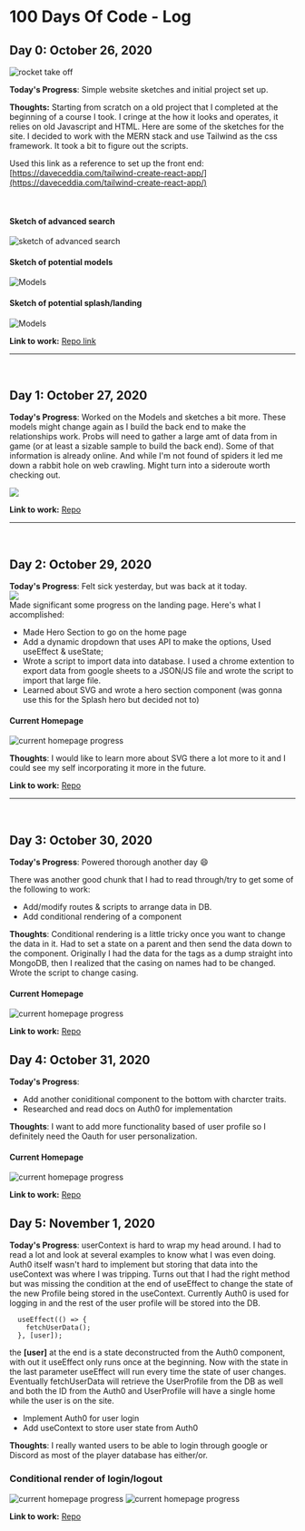 # 100 Days Of Code - Log


## Day 0: October 26, 2020

![rocket take off](https://media.giphy.com/media/tXLpxypfSXvUc/giphy.gif)

**Today's Progress**: Simple website sketches and initial project set up.

**Thoughts:** Starting from scratch on a old project that I completed at the beginning of a course I took. I cringe at the how it looks and operates, it relies on old Javascript and HTML. Here are some of the sketches for the site. I decided to work with the MERN stack and use Tailwind as the css framework. It took a bit to figure out the scripts. 

Used this link as a reference to set up the front end: [https://daveceddia.com/tailwind-create-react-app/](https://daveceddia.com/tailwind-create-react-app/)

<br/>

#### Sketch of advanced search
![sketch of advanced search](/imgs/day0/Day0-1.png)
#### Sketch of potential models
![Models](/imgs/day0/Day0-2.png)
#### Sketch of potential splash/landing
![Models](/imgs/day0/Day0-3.png)


**Link to work:** [Repo link](https://github.com/Beki-G/all-my-shiki)



<hr/>
<br />

## Day 1: October 27, 2020

**Today's Progress**: Worked on the Models and sketches a bit more. These models might change again as I build the back end to make the relationships work. Probs will need to gather a large amt of data from in game (or at least a sizable sample to build the back end). Some of that information is already online. And while I'm not found of spiders it led me down a rabbit hole on web crawling. Might turn into a sideroute worth checking out. 

![](https://media.giphy.com/media/zpjpvAGOM36bm/giphy.gif)

**Link to work:** [Repo](https://github.com/Beki-G/all-my-shiki)

<hr/>
<br />

## Day 2: October 29, 2020
**Today's Progress**: Felt sick yesterday, but was back at it today.<br />
![](/imgs/day2/day2.gif) <br />
 Made significant some progress on the landing page. Here's what I accomplished:
* Made Hero Section to go on the home page
* Add a dynamic dropdown that uses API to make the options, Used useEffect & useState;
* Wrote a script to import data into database. I used a chrome extention to export data from google sheets to a JSON/JS file and wrote the script to import that large file. 
* Learned about SVG and wrote a hero section component (was gonna use this for the Splash hero but decided not to)

#### Current Homepage
![current homepage progress](/imgs/day2/Day2-1.png)

**Thoughts**: I would like to learn more about SVG there a lot more to it and I could see my self incorporating it more in the future. 



**Link to work:** [Repo](https://github.com/Beki-G/all-my-shiki)

<hr/>
<br />

## Day 3: October 30, 2020

**Today's Progress**: Powered thorough another day :smile: <br />

There was another good chunk that I had to read through/try to get some of the following to work:

* Add/modify routes & scripts to arrange data in DB.
* Add conditional rendering of a component

**Thoughts**: Conditional rendering is a little tricky once you want to change the data in it. Had to set a state on a parent and then send the data down to the component. Originally I had the data for the tags as a dump straight into MongoDB, then I realized that the casing on names had to be changed. Wrote the script to change casing. 

#### Current Homepage
![current homepage progress](/imgs/day3/Day3-1.png)

**Link to work:** [Repo](https://github.com/Beki-G/all-my-shiki)

## Day 4: October 31, 2020

**Today's Progress**: 

* Add another coniditional component to the bottom with charcter traits.
* Researched and read docs on Auth0 for implementation 

**Thoughts**: I want to add more functionality based of user profile so I definitely need the Oauth for user personalization. 

#### Current Homepage
![current homepage progress](/imgs/day4/Day4-1.png)

**Link to work:** [Repo](https://github.com/Beki-G/all-my-shiki)

## Day 5: November 1, 2020

**Today's Progress**: userContext is hard to wrap my head around. I had to read a lot and look at several examples to know what I was even doing. Auth0 itself wasn't hard to implement but storing that data into the useContext was where I was tripping. Turns out that I had the right method but was missing the condition at the end of useEffect to change the state of the new Profile being stored in the useContext. Currently Auth0 is used for logging in and the rest of the user profile will be stored into the DB. 


````
  useEffect(() => {
    fetchUserData();
  }, [user]);
````

the **[user]** at the end is a state deconstructed from the Auth0 component, with out it useEffect only runs once at the beginning. Now with the state in the last parameter useEffect will run every time the state of user changes. Eventually fetchUserData will retrieve the UserProfile from the DB as well and both the ID from the Auth0 and UserProfile will have a single home while the user is on the site. 


* Implement Auth0 for user login
* Add useContext to store user state from Auth0

**Thoughts**: I really wanted users to be able to login through google or Discord as most of the player database has either/or. 
<br />
### Conditional render of login/logout
![current homepage progress](/imgs/day5/Day5-1.png)
![current homepage progress](/imgs/day5/Day5-2.png)

**Link to work:** [Repo](https://github.com/Beki-G/all-my-shiki)